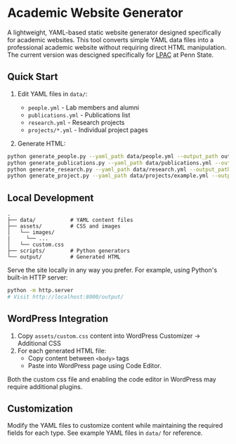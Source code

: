 # Academic Website Generator

A lightweight, YAML-based static website generator designed specifically for academic websites. This tool converts simple YAML data files into a professional academic website without requiring direct HTML manipulation. The current version was descigned specifically for [LPAC](https://sites.psu.edu/eecslpac/) at Penn State.

## Quick Start

1. Edit YAML files in `data/`:
   - `people.yml` - Lab members and alumni
   - `publications.yml` - Publications list
   - `research.yml` - Research projects
   - `projects/*.yml` - Individual project pages

2. Generate HTML:
```bash
python generate_people.py --yaml_path data/people.yml --output_path output/people.html
python generate_publications.py --yaml_path data/publications.yml --output_path output/publications.html 
python generate_research.py --yaml_path data/research.yml --output_path output/research.html
python generate_project.py --yaml_path data/projects/example.yml --output_path output/projects/example.html
```

## Local Development

```
.
├── data/           # YAML content files
├── assets/         # CSS and images
│   └── images/
|     └── ...
│   └── custom.css
├── scripts/        # Python generators
└── output/         # Generated HTML
```

Serve the site locally in any way you prefer. For example, using Python's built-in HTTP server:
```bash
python -m http.server
# Visit http://localhost:8000/output/
```

## WordPress Integration

1. Copy `assets/custom.css` content into WordPress Customizer → Additional CSS
2. For each generated HTML file:
   - Copy content between `<body>` tags
   - Paste into WordPress page using Code Editor.

Both the custom css file and enabling the code editor in WordPress may require additional plugins.

## Customization

Modify the YAML files to customize content while maintaining the required fields for each type. See example YAML files in `data/` for reference.